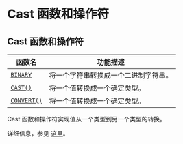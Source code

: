 # Cast 函数和操作符

## Cast 函数和操作符

| 函数名                                      | 功能描述               |
| ---------------------------------------- | ------------------ |
| [`BINARY`](https://dev.mysql.com/doc/refman/5.7/en/cast-functions.html#operator_binary) | 将一个字符串转换成一个二进制字符串。 |
| [`CAST()`](https://dev.mysql.com/doc/refman/5.7/en/cast-functions.html#function_cast) | 将一个值转换成一个确定类型。     |
| [`CONVERT()`](https://dev.mysql.com/doc/refman/5.7/en/cast-functions.html#function_convert) | 将一个值转换成一个确定类型。     |

Cast 函数和操作符实现值从一个类型到另一个类型的转换。

详细信息，参见 [这里](https://dev.mysql.com/doc/refman/5.7/en/cast-functions.html)。
